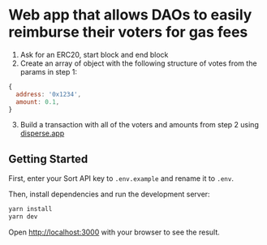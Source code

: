 # Web app that allows DAOs to easily reimburse their voters for gas fees

1. Ask for an ERC20, start block and end block
2. Create an array of object with the following structure of votes from the params in step 1:

```js
{
  address: '0x1234',
  amount: 0.1,
}
```

3. Build a transaction with all of the voters and amounts from step 2 using [disperse.app](https://disperse.app/)

## Getting Started

First, enter your Sort API key to `.env.example` and rename it to `.env`.

Then, install dependencies and run the development server:

```bash
yarn install
yarn dev
```

Open [http://localhost:3000](http://localhost:3000) with your browser to see the result.
